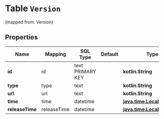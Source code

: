 
# Table `Version`
(mapped from: Version)

## Properties
Name | Mapping | SQL Type | Default | Type | Description | Notes
---- | ------- | -------- | ------- | ---- | ----------- | -----
**id** | id | text PRIMARY KEY |  | **kotlin.String** |  |  [optional]
**type** | type | text |  | **kotlin.String** |  |  [optional]
**url** | url | text |  | **kotlin.String** |  |  [optional]
**time** | time | datetime |  | [**java.time.LocalDateTime**](java.time.LocalDateTime.md) |  |  [optional]
**releaseTime** | releaseTime | datetime |  | [**java.time.LocalDateTime**](java.time.LocalDateTime.md) |  |  [optional]







